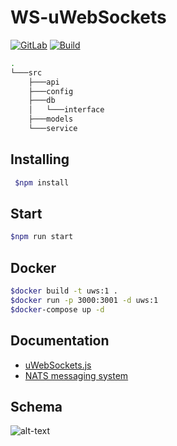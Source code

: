 # WS-uWebSockets

[![GitLab](https://img.shields.io/badge/chat-Processing-green)](https://gitlab.betconstruct.int/bet-gaming-chat/bet-gaming-chat)
[![Build](https://img.shields.io/badge/build-passing-brightgreen)]()

```sh
.
└───src
    ├───api
    ├───config
    ├───db
    │   └───interface
    ├───models
    └───service
```

## Installing

```sh
 $npm install
```

## Start

```sh
$npm run start
```

## Docker

```bash
$docker build -t uws:1 .
$docker run -p 3000:3001 -d uws:1
$docker-compose up -d

```

## Documentation

- [uWebSockets.js](https://github.com/uNetworking/uWebSockets.js)
- [NATS messaging system](https://github.com/nats-io/nats.js)

## Schema

![alt-text](https://res.infoq.com/news/2019/07/nats-event-messaging-release/en/resources/1NATS-1562077804644.png)
